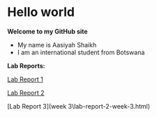 # Hello world
**Welcome to my GitHub site**
* My name is Aasiyah Shaikh
* I am an international student from Botswana

**Lab Reports:**

[Lab Report 1](lab-report-1-week-0.html)

[Lab Report 2](lab-report-2-week-1.html)

[Lab Report 3](week 3\lab-report-2-week-3.html)


